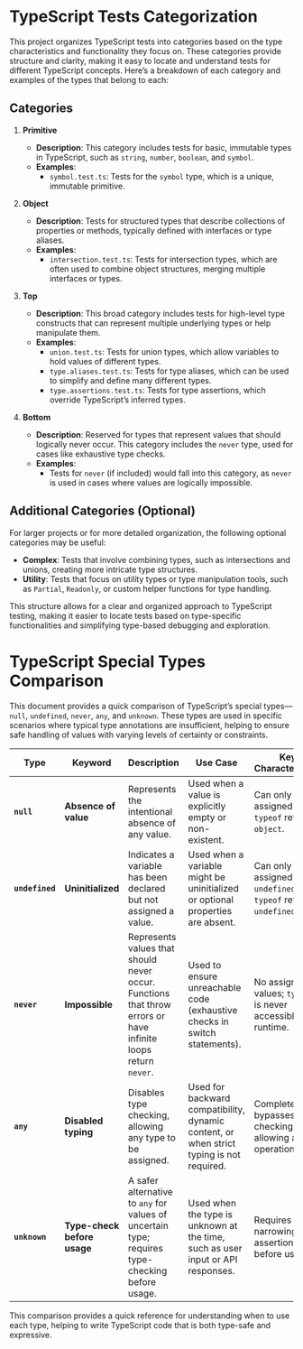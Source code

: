 # TypeScript Tests Categorization

This project organizes TypeScript tests into categories based on the type characteristics and functionality they focus on. These categories provide structure and clarity, making it easy to locate and understand tests for different TypeScript concepts. Here’s a breakdown of each category and examples of the types that belong to each:

## Categories

1. **Primitive**
   - **Description**: This category includes tests for basic, immutable types in TypeScript, such as `string`, `number`, `boolean`, and `symbol`.
   - **Examples**: 
     - `symbol.test.ts`: Tests for the `symbol` type, which is a unique, immutable primitive.
   
2. **Object**
   - **Description**: Tests for structured types that describe collections of properties or methods, typically defined with interfaces or type aliases.
   - **Examples**:
     - `intersection.test.ts`: Tests for intersection types, which are often used to combine object structures, merging multiple interfaces or types.

3. **Top**
   - **Description**: This broad category includes tests for high-level type constructs that can represent multiple underlying types or help manipulate them.
   - **Examples**:
     - `union.test.ts`: Tests for union types, which allow variables to hold values of different types.
     - `type.aliases.test.ts`: Tests for type aliases, which can be used to simplify and define many different types.
     - `type.assertions.test.ts`: Tests for type assertions, which override TypeScript’s inferred types.

4. **Bottom**
   - **Description**: Reserved for types that represent values that should logically never occur. This category includes the `never` type, used for cases like exhaustive type checks.
   - **Examples**:
     - Tests for `never` (if included) would fall into this category, as `never` is used in cases where values are logically impossible.

## Additional Categories (Optional)

For larger projects or for more detailed organization, the following optional categories may be useful:

- **Complex**: Tests that involve combining types, such as intersections and unions, creating more intricate type structures.
- **Utility**: Tests that focus on utility types or type manipulation tools, such as `Partial`, `Readonly`, or custom helper functions for type handling.

This structure allows for a clear and organized approach to TypeScript testing, making it easier to locate tests based on type-specific functionalities and simplifying type-based debugging and exploration.

# TypeScript Special Types Comparison

This document provides a quick comparison of TypeScript’s special types—`null`, `undefined`, `never`, `any`, and `unknown`. These types are used in specific scenarios where typical type annotations are insufficient, helping to ensure safe handling of values with varying levels of certainty or constraints.

| **Type**      | **Keyword**              | **Description**                                                                                                         | **Use Case**                                                                                             | **Key Characteristics**                           |
|---------------|--------------------------|-------------------------------------------------------------------------------------------------------------------------|----------------------------------------------------------------------------------------------------------|---------------------------------------------------|
| **`null`**    | **Absence of value**     | Represents the intentional absence of any value.                                                                       | Used when a value is explicitly empty or non-existent.                                                   | Can only be assigned `null`; `typeof` returns `object`. |
| **`undefined`** | **Uninitialized**       | Indicates a variable has been declared but not assigned a value.                                                      | Used when a variable might be uninitialized or optional properties are absent.                           | Can only be assigned `undefined`; `typeof` returns `undefined`. |
| **`never`**   | **Impossible**     | Represents values that should never occur. Functions that throw errors or have infinite loops return `never`.         | Used to ensure unreachable code (exhaustive checks in switch statements).                                | No assignable values; `typeof` is never accessible at runtime. |
| **`any`**     | **Disabled typing**    | Disables type checking, allowing any type to be assigned.                                                              | Used for backward compatibility, dynamic content, or when strict typing is not required.                | Completely bypasses type checking, allowing any operations. |
| **`unknown`** | **Type-check before usage** | A safer alternative to `any` for values of uncertain type; requires type-checking before usage.                       | Used when the type is unknown at the time, such as user input or API responses.                         | Requires type narrowing or assertions before use. |

This comparison provides a quick reference for understanding when to use each type, helping to write TypeScript code that is both type-safe and expressive.
